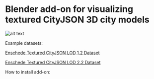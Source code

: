 # Blender add-on for visualizing textured CityJSON 3D city models

![alt text](blender.png)

Example datasets:

[Enschede Textured CityJSON LOD 1.2 Dataset](https://drive.usercontent.google.com/download?id=1HIomrzAQiEE0HgpGLyZ2UbNrG80UVYRA)

[Enschede Textured CityJSON LOD 2.2 Dataset](https://drive.usercontent.google.com/download?id=1OY5vqxYPPgQzs0H7ISwHZxJY841BE98u)

How to install add-on:

